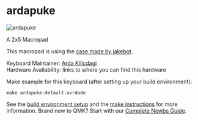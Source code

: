 # ardapuke

![ardapuke](https://i.imgur.com/8YxJRRE.png)

A 2x5 Macropad

This macropad is using the [case made by jakebot](https://www.thingiverse.com/thing:2509293).

Keyboard Maintainer: [Arda Kilicdagi](https://github.com/ardakilic)    
Hardware Availability: links to where you can find this hardware

Make example for this keyboard (after setting up your build environment):

    make ardapuke:default:avrdude

See the [build environment setup](https://docs.qmk.fm/#/getting_started_build_tools) and the [make instructions](https://docs.qmk.fm/#/getting_started_make_guide) for more information. Brand new to QMK? Start with our [Complete Newbs Guide](https://docs.qmk.fm/#/newbs).
